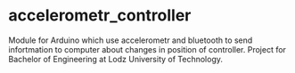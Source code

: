# accelerometr_controller
Module for Arduino which use accelerometr and bluetooth to send infortmation to computer about changes in position of controller. Project for Bachelor of Engineering at Lodz University of Technology. 

